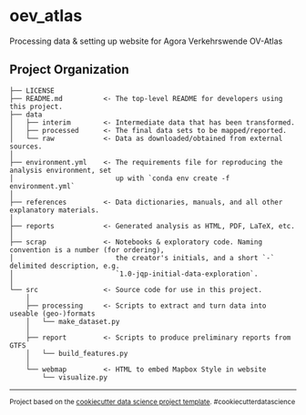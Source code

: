 oev_atlas
==============================

Processing data & setting up website for Agora Verkehrswende OV-Atlas

Project Organization
------------

    ├── LICENSE
    ├── README.md          <- The top-level README for developers using this project.
    ├── data
    │   ├── interim        <- Intermediate data that has been transformed.
    │   ├── processed      <- The final data sets to be mapped/reported.
    │   └── raw            <- Data as downloaded/obtained from external sources.
    │
    ├── environment.yml    <- The requirements file for reproducing the analysis environment, set 
    │                         up with `conda env create -f environment.yml`
    │
    ├── references         <- Data dictionaries, manuals, and all other explanatory materials.
    │
    ├── reports            <- Generated analysis as HTML, PDF, LaTeX, etc.
    │
    ├── scrap              <- Notebooks & exploratory code. Naming convention is a number (for ordering),
    │                         the creator's initials, and a short `-` delimited description, e.g.
    │                         `1.0-jqp-initial-data-exploration`.
    │
    └── src                <- Source code for use in this project.
        │
        ├── processing     <- Scripts to extract and turn data into useable (geo-)formats
        │   └── make_dataset.py
        │
        ├── report         <- Scripts to produce preliminary reports from GTFS
        │   └── build_features.py
        │
        └── webmap         <- HTML to embed Mapbox Style in website
            └── visualize.py
    

--------

<p><small>Project based on the <a target="_blank" href="https://drivendata.github.io/cookiecutter-data-science/">cookiecutter data science project template</a>. #cookiecutterdatascience</small></p>
